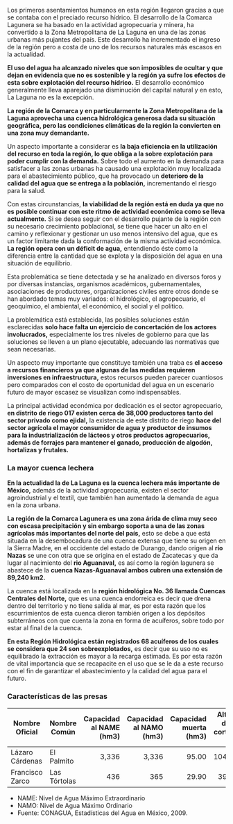 
Los primeros asentamientos humanos en esta región llegaron gracias a que se contaba con el preciado recurso hídrico. El desarrollo de la Comarca Lagunera se ha basado en la actividad agropecuaria y minera, ha convertido a la Zona Metropolitana de La Laguna en una de las zonas urbanas más pujantes del país. Este desarrollo ha incrementado el ingreso de la región pero a costa de uno de los recursos naturales más escasos en la actualidad.

**El uso del agua ha alcanzado niveles que son imposibles de ocultar y que dejan en evidencia que no es sostenible y la región ya sufre los efectos de esta sobre explotación del recurso hídrico.** El desarrollo económico generalmente lleva aparejado una disminución del capital natural y en esto, La Laguna no es la excepción.

**La región de la Comarca y en particularmente la Zona Metropolitana de la Laguna aprovecha una cuenca hidrológica generosa dada su situación geográfica, pero las condiciones climáticas de la región la convierten en una zona muy demandante.**

Un aspecto importante a considerar es **la baja eficiencia en la utilización del recurso en toda la región, lo que obliga a la sobre explotación para poder cumplir con la demanda.** Sobre todo el aumento en la demanda para satisfacer a las zonas urbanas ha causado una explotación muy localizada para el abastecimiento público, que ha provocado un **deterioro de la calidad del agua que se entrega a la población,** incrementando el riesgo para la salud.

Con estas circunstancias, **la viabilidad de la región está en duda ya que no es posible continuar con este ritmo de actividad económica como se lleva actualmente.** Si se desea seguir con el desarrollo pujante de la región con su necesario crecimiento poblacional, se tiene que hacer un alto en el camino y reflexionar y gestionar un uso menos intensivo del agua, que es un factor limitante dada la conformación de la misma actividad económica. **La región opera con un déficit de agua,** entendiendo éste como la diferencia entre la cantidad que se explota y la disposición del agua en una situación de equilibrio.

Esta problemática se tiene detectada y se ha analizado en diversos foros y por diversas instancias, organismos académicos, gubernamentales, asociaciones de productores, organizaciones civiles entre otros donde se han abordado temas muy variados: el hidrológico, el agropecuario, el geoquímico, el ambiental, el económico, el social y el político.

La problemática está establecida, las posibles soluciones están esclarecidas **solo hace falta un ejercicio de concertación de los actores involucrados,** especialmente los tres niveles de gobierno para que las soluciones se lleven a un plano ejecutable, adecuando las normativas que sean necesarias.

Un aspecto muy importante que constituye también una traba es **el acceso a recursos financieros ya que algunas de las medidas requieren inversiones en infraestructura,** estos recursos pueden parecer cuantiosos pero comparados con el costo de oportunidad del agua en un escenario futuro de mayor escasez se visualizan como indispensables.

La principal actividad económica por dedicación es el sector agropecuario, **en distrito de riego 017 existen cerca de 38,000 productores tanto del sector privado como ejidal,** la existencia de este distrito de riego **hace del sector agrícola el mayor consumidor de agua y productor de insumos para la industrialización de lácteos y otros productos agropecuarios, además de forrajes para mantener el ganado, producción de algodón, hortalizas y frutales.**

### La mayor cuenca lechera

**En la actualidad la de La Laguna es la cuenca lechera más importante de México,** además de la actividad agropecuaria, existen el sector agroindustrial y el textil, que también han aumentado la demanda de agua en la zona urbana.

**La región de la Comarca Lagunera es una zona árida de clima muy seco con escasa precipitación y sin embargo soporta a una de las zonas agrícolas más importantes del norte del país,** esto se debe a que está situada en la desembocadura de una cuenca extensa que tiene su origen en la Sierra Madre, en el occidente del estado de Durango, dando origen al **río Nazas** se une con otra que se origina en el estado de Zacatecas y que da lugar al nacimiento del **rio Aguanaval,** es así como la región lagunera se abastece de la **cuenca Nazas-Aguanaval ambos cubren una extensión de 89,240 km2.**

La cuenca está localizada en la **región hidrológica No. 36 llamada Cuencas Centrales del Norte,** que es una cuenca endorreica es decir que drena dentro del territorio y no tiene salida al mar, es por esta razón que los escurrimientos de esta cuenca dieron también origen a los depósitos subterráneos con que cuenta la zona en forma de acuíferos, sobre todo por estar al final de la cuenca.

**En esta Región Hidrológica están registrados 68 acuíferos de los cuales se considera que 24 son sobreexplotados,** es decir que su uso no es equilibrado la extracción es mayor a la recarga estimada. Es por esta razón de vital importancia que se recapacite en el uso que se le da a este recurso con el fin de garantizar el abastecimiento y la calidad del agua para el futuro.

### Características de las presas

Nombre Oficial  | Nombre Común | Capacidad al NAME (hm3) | Capacidad al NAMO (hm3) | Capacidad muerta (hm3) | Altura de la cortina (m) | Año de Terminación
----------------|--------------|------------------------:|------------------------:|-----------------------:|-------------------------:|-------------------:
Lázaro Cárdenas | El Palmito   |                   3,336 |                   3,336 |                  95.00 |                   104.70 |               1946
Francisco Zarco | Las Tórtolas |                     436 |                     365 |                  29.90 |                    39.50 |               1968

* NAME: Nivel de Agua Máximo Extraordinario
* NAMO: Nivel de Agua Máximo Ordinario
* Fuente: CONAGUA, Estadísticas del Agua en México, 2009.

